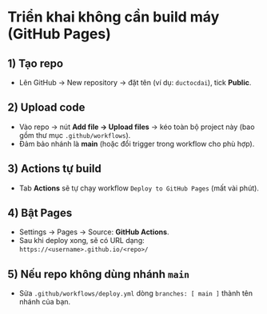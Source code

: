 # Triển khai không cần build máy (GitHub Pages)

## 1) Tạo repo
- Lên GitHub → New repository → đặt tên (ví dụ: `ductocdai`), tick **Public**.

## 2) Upload code
- Vào repo → nút **Add file → Upload files** → kéo toàn bộ project này (bao gồm thư mục `.github/workflows`).  
- Đảm bảo nhánh là **main** (hoặc đổi trigger trong workflow cho phù hợp).

## 3) Actions tự build
- Tab **Actions** sẽ tự chạy workflow `Deploy to GitHub Pages` (mất vài phút).

## 4) Bật Pages
- Settings → Pages → Source: **GitHub Actions**.
- Sau khi deploy xong, sẽ có URL dạng: `https://<username>.github.io/<repo>/`

## 5) Nếu repo không dùng nhánh `main`
- Sửa `.github/workflows/deploy.yml` dòng `branches: [ main ]` thành tên nhánh của bạn.